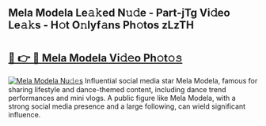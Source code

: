 ## Mela Modela Le𝚊𝚔ed N𝚞𝚍e - Part-jTg Vi𝚍eo Le𝚊𝚔s - H𝚘t O𝚗lyf𝚊ns Ph𝚘tos zLzTH

# <h2><a href="http://hf414cq.feru.top/?c=Mela+Modela">🔗 👉 🔴 Mela Modela Vi𝚍𝚎o Ph𝚘t𝚘𝚜</a></h2>

[![Mela Modela Nu𝚍𝚎s](https://i.imgur.com/0TWrTi3.gif)](http://hf414cq.feru.top/?c=Mela+Modela)
Influential social media star Mela Modela, famous for sharing lifestyle and dance-themed content, including dance trend performances and mini vlogs. A public figure like Mela Modela, with a strong social media presence and a large following, can wield significant influence. 
